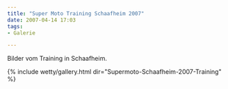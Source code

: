 ```yaml
---
title: "Super Moto Training Schaafheim 2007"
date: 2007-04-14 17:03
tags: 
- Galerie

---
```

Bilder vom Training in Schaafheim.

{% include wetty/gallery.html dir="Supermoto-Schaafheim-2007-Training" %}